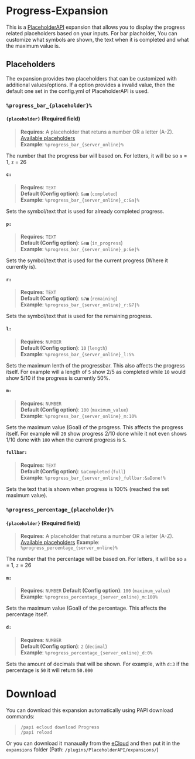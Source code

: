 [Available placeholders]: https://helpch.at/placeholders

# Progress-Expansion
This is a [PlaceholderAPI](http://placeholderapi.com/) expansion that allows you to display the progress related placeholders based on your inputs.
For bar placholder, You can customize what symbols are shown, the text when it is completed and what the maximum value is.

## Placeholders
The expansion provides two placeholders that can be customized with additional values/options.
If a option provides a invalid value, then the default one set in the config.yml of PlaceholderAPI is used.

### `%progress_bar_{placeholder}%`

#### `{placeholder}` (**Required field**)
> **Requires**: A placeholder that retuns a number OR a letter (A-Z). [Available placeholders] <br />
> **Example**: `%progress_bar_{server_online}%`

The number that the progress bar will based on. For letters, it will be so `a` = 1, `z` = 26

#### `c:`
> **Requires**: `TEXT` <br />
> **Default (Config option)**: `&a■` (`completed`) <br />
> **Example**: `%progress_bar_{server_online}_c:&a|%` <br />

Sets the symbol/text that is used for already completed progress.

#### `p:`
> **Requires**: `TEXT` <br />
> **Default (Config option)**: `&e■` (`in_progress`) <br />
> **Example**: `%progress_bar_{server_online}_p:&e|%` <br />

Sets the symbol/text that is used for the current progress (Where it currently is).

#### `r:`
> **Requires**: `TEXT` <br />
> **Default (Config option)**: `&7■` (`remaining`) <br />
> **Example**: `%progress_bar_{server_online}_r:&7|%` <br />

Sets the symbol/text that is used for the remaining progress.

#### `l:`
> **Requires**: `NUMBER` <br />
> **Default (Config option)**: `10` (`length`) <br />
> **Example**: `%progress_bar_{server_online}_l:5%` <br />

Sets the maximum lenth of the progressbar. This also affects the progress itself.
For example will a length of `5` show 2/5 as completed while `10` would show 5/10 if the progress is currently 50%.

#### `m:`
> **Requires**: `NUMBER` <br />
> **Default (Config option)**: `100` (`maximum_value`) <br />
> **Example**: `%progress_bar_{server_online}_m:10%` <br />

Sets the maximum value (Goal) of the progress. This affects the progress itself.
For example will `20` show progress 2/10 done while it not even shows 1/10 done with `100` when the current progress is `5`.

#### `fullbar:`
> **Requires**: `TEXT` <br />
> **Default (Config option)**: `&aCompleted` (`full`) <br />
> **Example**: `%progress_bar_{server_online}_fullbar:&aDone!%` <br />

Sets the text that is shown when progress is 100% (reached the set maximum value).


### `%progress_percentage_{placeholder}%`

#### `{placeholder}` (**Required field**)
> **Requires**: A placeholder that retuns a number OR a letter (A-Z). [Available placeholders]
> **Example**: `%progress_percentage_{server_online}%`

The number that the percentage will be based on. For letters, it will be so `a` = 1, `z` = 26

#### `m:`
> **Requires**: `NUMBER`
> **Default (Config option)**: `100` (`maximum_value`) <br />
> **Example**: `%progress_percentage_{server_online}_m:100%` <br />

Sets the maximum value (Goal) of the percentage. This affects the percentage itself.

#### `d:`
> **Requires**: `NUMBER` <br />
> **Default (Config option)**: `2` (`decimal`) <br />
> **Example**: `%progress_percentage_{server_online}_d:0%` <br />

Sets the amount of decimals that will be shown.
For example, with `d:3` if the percentage is `50` it will return `50.000`

# Download
You can download this expansion automatically using PAPI download commands:

> ```
> /papi ecloud download Progress
> /papi reload
> ```

Or you can download it manaually from the [eCloud](https://api.extendedclip.com/expansions/progress/) and then put it in the `expansions` folder (Path: `/plugins/PlaceholderAPI/expansions/`)

